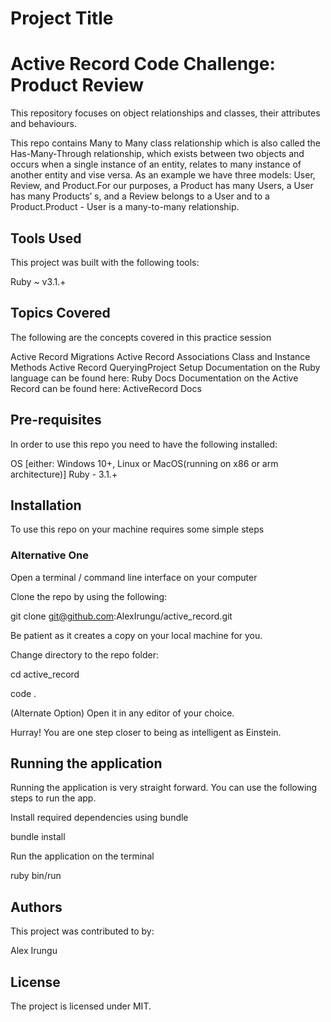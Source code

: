 #   Project Title
#  Active Record Code Challenge: Product Review
This repository focuses on object relationships and classes, their attributes and behaviours.

This repo contains Many to Many class relationship which is also called the Has-Many-Through relationship, which exists between two objects and occurs when a single instance of an entity, relates to many instance of another entity and vise versa. As an example we have three models: User, Review, and Product.For our purposes, a Product has many Users, a User has many Products’ s, and a Review belongs to a User and to a Product.Product - User is a many-to-many relationship.


## Tools Used
This project was built with the following tools:

Ruby ~ v3.1.+

## Topics Covered
The following are the concepts covered in this practice session

Active Record Migrations
Active Record Associations
Class and Instance Methods
Active Record QueryingProject Setup
Documentation on the Ruby language can be found here: Ruby Docs
Documentation on the Active Record can be found here: ActiveRecord Docs


## Pre-requisites
In order to use this repo you need to have the following installed:

OS [either: Windows 10+, Linux or MacOS(running on x86 or arm architecture)]
Ruby - 3.1.+


## Installation
To use this repo on your machine requires some simple steps

### Alternative One
Open a terminal / command line interface on your computer

Clone the repo by using the following:

  git clone git@github.com:AlexIrungu/active_record.git


Be patient as it creates a copy on your local machine for you.

Change directory to the repo folder:

  cd active_record

  code .

(Alternate Option) Open it in any editor of your choice.

Hurray! You are one step closer to being as intelligent as Einstein.


## Running the application
Running the application is very straight forward. You can use the following steps to run the app.

Install required dependencies using bundle

bundle install

Run the application on the terminal

ruby bin/run

## Authors
This project was contributed to by:

Alex Irungu

## License
The project is licensed under MIT.